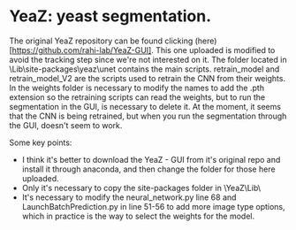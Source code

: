# YeaZ: yeast segmentation.

The original YeaZ repository can be found clicking (here)[https://github.com/rahi-lab/YeaZ-GUI]. This one uploaded is modified to avoid the tracking step since we're not interested on it. The folder located in \Lib\site-packages\yeaz\unet contains the main scripts.
retrain_model and retrain_model_V2 are the scripts used to retrain the CNN from their weights. In the weights folder is necessary to modify the names to add the .pth extension so the retraining scripts can read the weights, but to run the segmentation in the GUI, is necessary to delete it.
At the moment, it seems that the CNN is being retrained, but when you run the segmentation through the GUI, doesn't seem to work. 

Some key points:
- I think it's better to download the YeaZ - GUI from it's original repo and install it through anaconda, and then change the folder for those here uploaded.
- Only it's necessary to copy the site-packages folder in \YeaZ\Lib\
- It's necessary to modify the neural_network.py line 68 and LaunchBatchPrediction.py in line 51-56 to add more image type options, which in practice is the way to select the weights for the model.
